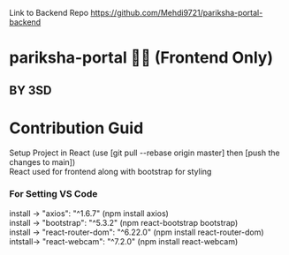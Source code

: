 Link to Backend Repo 
https://github.com/Mehdi9721/pariksha-portal-backend

# pariksha-portal 👔✨ (Frontend Only)
## BY 3SD

# Contribution Guid
Setup Project in React (use [git pull --rebase origin master] then [push the changes to main]) <br>
React used for frontend along with bootstrap for styling <br>
### For Setting VS Code
install -> "axios": "^1.6.7" (npm install axios) <br>
install -> "bootstrap": "^5.3.2" (npm react-bootstrap bootstrap) <br>
install -> "react-router-dom": "^6.22.0"  (npm install react-router-dom) <br>
intstall-> "react-webcam": "^7.2.0" (npm install react-webcam)<br>
